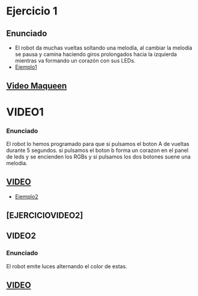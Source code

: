 # Ejercicio 1

## Enunciado

- El robot da muchas vueltas soltando una melodía, al cambiar la melodía se pausa y camina haciendo giros prolongados hacia la izquierda mientras va formando un corazón con sus LEDs.
- [Ejemplo1](ejemplo1makecode.txt)
## [Video Maqueen](https://www.youtube.com/shorts/jI-gzPn0nyo)

# VIDEO1

### Enunciado
El robot lo hemos programado para que si pulsamos el boton A de vueltas durante 5 segundos. si pulsamos el boton b forma un corazon en el panel de leds y se encienden los RGBs y si pulsamos los dos botones suene una melodia.
## [VIDEO](https://youtube.com/shorts/2Im5JwDPNg4)


- [Ejemplo2](ejemplo2makecode.hex)


## [EJERCICIOVIDEO2]



## VIDEO2

### Enunciado
El robot emite luces alternando el color de estas.
## [VIDEO](https://youtube.com/shorts/Vo7jA3MEMOQ?feature=share)

